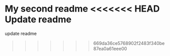 My second readme
<<<<<<< HEAD
Update readme
=======
update readme
>>>>>>> 669da36ce5768902f2483f340be87ea0a61eee00
